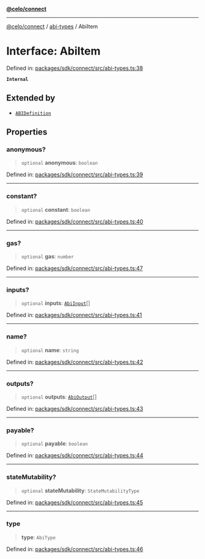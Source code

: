 [**@celo/connect**](../../README.md)

***

[@celo/connect](../../modules.md) / [abi-types](../README.md) / AbiItem

# Interface: AbiItem

Defined in: [packages/sdk/connect/src/abi-types.ts:38](https://github.com/celo-org/developer-tooling/blob/master/packages/sdk/connect/src/abi-types.ts#L38)

**`Internal`**

## Extended by

- [`ABIDefinition`](ABIDefinition.md)

## Properties

### anonymous?

> `optional` **anonymous**: `boolean`

Defined in: [packages/sdk/connect/src/abi-types.ts:39](https://github.com/celo-org/developer-tooling/blob/master/packages/sdk/connect/src/abi-types.ts#L39)

***

### constant?

> `optional` **constant**: `boolean`

Defined in: [packages/sdk/connect/src/abi-types.ts:40](https://github.com/celo-org/developer-tooling/blob/master/packages/sdk/connect/src/abi-types.ts#L40)

***

### gas?

> `optional` **gas**: `number`

Defined in: [packages/sdk/connect/src/abi-types.ts:47](https://github.com/celo-org/developer-tooling/blob/master/packages/sdk/connect/src/abi-types.ts#L47)

***

### inputs?

> `optional` **inputs**: [`AbiInput`](AbiInput.md)[]

Defined in: [packages/sdk/connect/src/abi-types.ts:41](https://github.com/celo-org/developer-tooling/blob/master/packages/sdk/connect/src/abi-types.ts#L41)

***

### name?

> `optional` **name**: `string`

Defined in: [packages/sdk/connect/src/abi-types.ts:42](https://github.com/celo-org/developer-tooling/blob/master/packages/sdk/connect/src/abi-types.ts#L42)

***

### outputs?

> `optional` **outputs**: [`AbiOutput`](AbiOutput.md)[]

Defined in: [packages/sdk/connect/src/abi-types.ts:43](https://github.com/celo-org/developer-tooling/blob/master/packages/sdk/connect/src/abi-types.ts#L43)

***

### payable?

> `optional` **payable**: `boolean`

Defined in: [packages/sdk/connect/src/abi-types.ts:44](https://github.com/celo-org/developer-tooling/blob/master/packages/sdk/connect/src/abi-types.ts#L44)

***

### stateMutability?

> `optional` **stateMutability**: `StateMutabilityType`

Defined in: [packages/sdk/connect/src/abi-types.ts:45](https://github.com/celo-org/developer-tooling/blob/master/packages/sdk/connect/src/abi-types.ts#L45)

***

### type

> **type**: `AbiType`

Defined in: [packages/sdk/connect/src/abi-types.ts:46](https://github.com/celo-org/developer-tooling/blob/master/packages/sdk/connect/src/abi-types.ts#L46)
